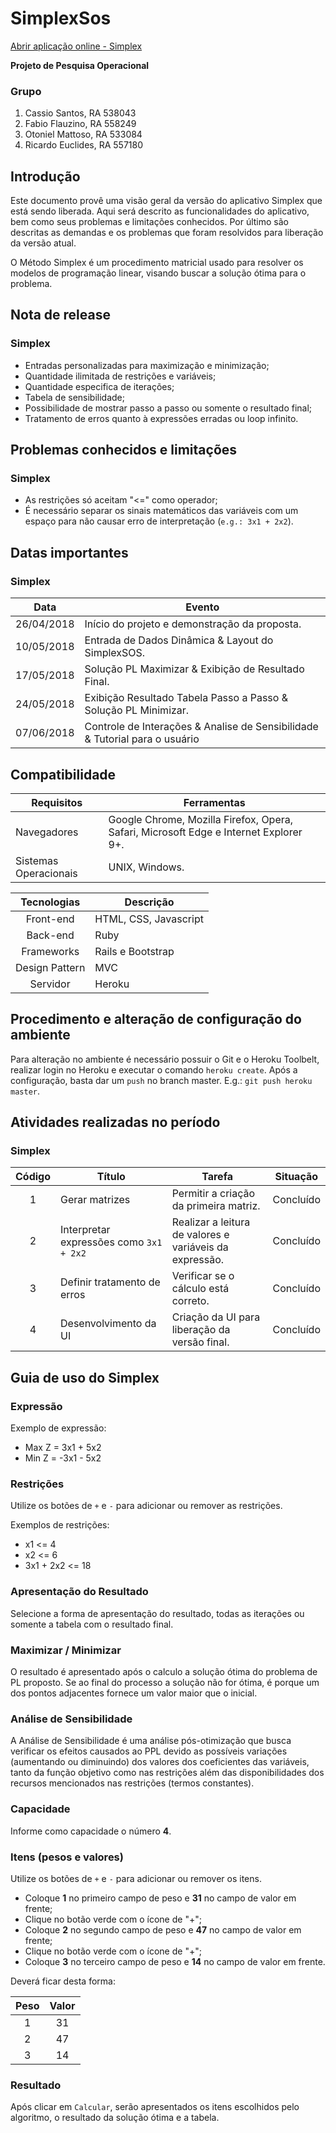 # SimplexSos

[Abrir aplicação online - Simplex](https://pacific-reef-76315.herokuapp.com/)

**Projeto de Pesquisa Operacional**

### Grupo

1. Cassio Santos,    RA 538043
2. Fabio Flauzino,   RA 558249
3. Otoniel Mattoso,  RA 533084
4. Ricardo Euclides, RA 557180


## Introdução
Este documento provê uma visão geral da versão do aplicativo Simplex que está sendo liberada.
Aqui será descrito as funcionalidades do aplicativo, bem como seus problemas e limitações conhecidos.
Por último são descritas as demandas e os problemas que foram resolvidos para liberação da versão atual.

O Método Simplex é um procedimento matricial usado para resolver os modelos de
programação linear, visando buscar a solução ótima para o problema.

## Nota de release

### Simplex

* Entradas personalizadas para maximização e minimização;
* Quantidade ilimitada de restrições e variáveis;
* Quantidade especifica de iterações;
* Tabela de sensibilidade;
* Possibilidade de mostrar passo a passo ou somente o resultado final;
* Tratamento de erros quanto à expressões erradas ou loop infinito.

## Problemas conhecidos e limitações

### Simplex

* As restrições só aceitam "<=" como operador;
* É necessário separar os sinais matemáticos das variáveis com um espaço para não causar erro de interpretação (`e.g.: 3x1 + 2x2`).

## Datas importantes

### Simplex

| Data  | Evento    |
|:-----:|-----------|
| 26/04/2018    | Início do projeto e demonstração da proposta.   |
| 10/05/2018    | Entrada de Dados Dinâmica & Layout do SimplexSOS.   |
| 17/05/2018    | Solução PL Maximizar & Exibição de Resultado Final.   |
| 24/05/2018    | Exibição Resultado Tabela Passo a Passo & Solução PL Minimizar.  |
| 07/06/2018	  | Controle de Interações & Analise de Sensibilidade & Tutorial para o usuário    |


## Compatibilidade

| Requisitos    | Ferramentas   |
|---------------|---------------|
| Navegadores   | Google Chrome, Mozilla Firefox, Opera, Safari, Microsoft Edge e Internet Explorer 9+.     |
| Sistemas Operacionais     | UNIX, Windows.    |

| Tecnologias   | Descrição |
|:-------------:|-----------|
| Front-end | HTML, CSS, Javascript |
| Back-end  | Ruby  |
| Frameworks    | Rails e Bootstrap     |
| Design Pattern    | MVC   |
| Servidor  | Heroku    |

## Procedimento e alteração de configuração do ambiente
Para alteração no ambiente é necessário possuir o Git e o Heroku Toolbelt, realizar login no Heroku e executar o comando `heroku create`. Após a configuração, basta dar um `push` no branch master. E.g.: `git push heroku master`.

## Atividades realizadas no período

### Simplex

| Código    | Título    | Tarefa    | Situação  |
|:---------:|-----------|-----------|:---------:|
| 1 | Gerar matrizes    | Permitir a criação da primeira matriz.    | Concluído |
| 2 | Interpretar expressões como `3x1 + 2x2`   | Realizar a leitura de valores e variáveis da expressão.   | Concluído |
| 3 | Definir tratamento de erros   | Verificar se o cálculo está correto.  | Concluído |
| 4 | Desenvolvimento da UI     | Criação da UI para liberação da versão final.     | Concluído     |

## Guia de uso do Simplex

### Expressão
Exemplo de expressão:

* Max Z = 3x1 + 5x2
* Min Z = -3x1 - 5x2

### Restrições
Utilize os botões de `+` e `-` para adicionar ou remover as restrições.

Exemplos de restrições:

* x1 <= 4
* x2 <= 6
* 3x1 + 2x2 <= 18

### Apresentação do Resultado
Selecione a forma de apresentação do resultado, todas as iterações ou somente a tabela com o resultado final.

### Maximizar / Minimizar
O resultado é apresentado após o calculo a solução ótima do problema de PL proposto.
Se ao final do processo a solução não for ótima, é porque um dos pontos adjacentes fornece um valor
maior que o inicial.

### Análise de Sensibilidade
A Análise de Sensibilidade é uma análise pós-otimização que busca verificar os efeitos causados
ao PPL devido as possíveis variações (aumentando ou diminuindo) dos valores dos coeficientes das
variáveis, tanto da função objetivo como nas restrições além das disponibilidades dos recursos
mencionados nas restrições (termos constantes).

### Capacidade
Informe como capacidade o número **4**.

### Itens (pesos e valores)
Utilize os botões de `+` e `-` para adicionar ou remover os itens.

* Coloque **1** no primeiro campo de peso e **31** no campo de valor em frente;
* Clique no botão verde com o ícone de "+";
* Coloque **2** no segundo campo de peso e **47** no campo de valor em frente;
* Clique no botão verde com o ícone de "+";
* Coloque **3** no terceiro campo de peso e **14** no campo de valor em frente.

Deverá ficar desta forma:

| Peso  | Valor |
|:-----:|:-----:|
| 1 | 31    |
| 2 | 47    |
| 3 | 14    |

### Resultado
Após clicar em `Calcular`, serão apresentados os itens escolhidos pelo algoritmo, o resultado da solução ótima e a tabela.
